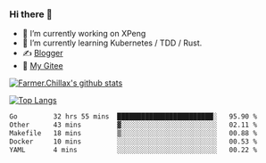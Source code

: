 ### Hi there 👋

- 🔭 I’m currently working on XPeng
- 🌱 I’m currently learning Kubernetes / TDD / Rust.
- ✍️ [Blogger](https://blog.farmer233.top)
- 🤔 [My Gitee](https://gitee.com/Farmer-chong)


[![Farmer.Chillax's github stats](https://github-readme-stats.vercel.app/api?username=FarmerChillax)](https://github.com/anuraghazra/github-readme-stats)

[![Top Langs](https://github-readme-stats.vercel.app/api/top-langs/?username=FarmerChillax&layout=compact&hide=html,css,javascript)](https://github.com/anuraghazra/github-readme-stats)


<a href="https://wakatime.com/@Farmer"> </a>
          <!--START_SECTION:waka-->

```txt
Go         32 hrs 55 mins  ████████████████████████░   95.90 %
Other      43 mins         ▓░░░░░░░░░░░░░░░░░░░░░░░░   02.11 %
Makefile   18 mins         ▒░░░░░░░░░░░░░░░░░░░░░░░░   00.88 %
Docker     10 mins         ░░░░░░░░░░░░░░░░░░░░░░░░░   00.53 %
YAML       4 mins          ░░░░░░░░░░░░░░░░░░░░░░░░░   00.22 %
```

<!--END_SECTION:waka-->



<!--
**Farmer-chong/Farmer-chong** is a ✨ _special_ ✨ repository because its `README.md` (this file) appears on your GitHub profile.

Here are some ideas to get you started:

- 🔭 I’m currently working on ...
- 🌱 I’m currently learning ...
- 👯 I’m looking to collaborate on ...
- 🤔 I’m looking for help with ...
- 💬 Ask me about ...
- 📫 How to reach me: ...
- 😄 Pronouns: ...
- ⚡ Fun fact: ...
-->
